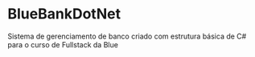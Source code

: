 # BlueBankDotNet
Sistema de gerenciamento de banco criado com estrutura básica de C# para o curso de Fullstack da Blue
